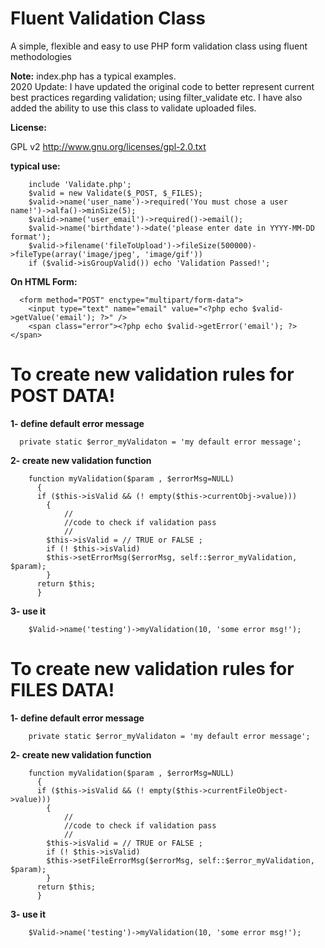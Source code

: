 Fluent Validation Class
======
 A simple, flexible and easy to use PHP form validation class using fluent methodologies


**Note:** index.php  has a typical examples.<br>
2020 Update: I have updated the original code to better represent current best practices regarding validation; using filter_validate etc. I have also added the ability to use this class to validate uploaded files. 

**License:**

GPL v2 http://www.gnu.org/licenses/gpl-2.0.txt


**typical use:**
```
    include 'Validate.php';
    $valid = new Validate($_POST, $_FILES);
    $valid->name('user_name')->required('You must chose a user name!')->alfa()->minSize(5);
    $valid->name('user_email')->required()->email();
    $valid->name('birthdate')->date('please enter date in YYYY-MM-DD format');
    $valid->filename('fileToUpload')->fileSize(500000)->fileType(array('image/jpeg', 'image/gif'))
    if ($valid->isGroupValid()) echo 'Validation Passed!';
```

  **On HTML Form:**
```
  <form method="POST" enctype="multipart/form-data">
  	<input type="text" name="email" value="<?php echo $valid->getValue('email'); ?>" />
  	<span class="error"><?php echo $valid->getError('email'); ?></span>
```

#  To create new validation rules for POST DATA!

**1- define default error message**
```
  private static $error_myValidaton = 'my default error message';
```
**2- create new validation function**
```
    function myValidation($param , $errorMsg=NULL)
      {
      if ($this->isValid && (! empty($this->currentObj->value)))
	    {
	    	//
	    	//code to check if validation pass
	    	//
	   	$this->isValid = // TRUE or FALSE ;
		if (! $this->isValid)
		$this->setErrorMsg($errorMsg, self::$error_myValidation, $param);
    	}
      return $this;
      }
```
**3- use it**
```
    $Valid->name('testing')->myValidation(10, 'some error msg!');
```
#  To create new validation rules for FILES DATA!

**1- define default error message**
```
    private static $error_myValidaton = 'my default error message';
```
**2- create new validation function**
```
    function myValidation($param , $errorMsg=NULL)
      {
      if ($this->isValid && (! empty($this->currentFileObject->value)))
	    {
	    	//
	    	//code to check if validation pass
	    	//
	   	$this->isValid = // TRUE or FALSE ;
		if (! $this->isValid)
		$this->setFileErrorMsg($errorMsg, self::$error_myValidation, $param);
    	}
      return $this;
      }
```
**3- use it**
```
    $Valid->name('testing')->myValidation(10, 'some error msg!');
```
